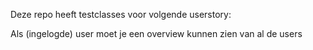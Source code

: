 Deze repo heeft testclasses voor volgende userstory:

Als (ingelogde) user moet je een overview kunnen zien van al de users
